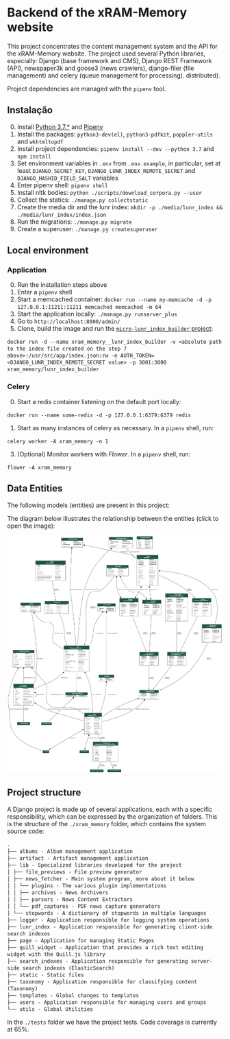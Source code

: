 # Backend of the xRAM-Memory website

This project concentrates the content management system and the API for the xRAM-Memory website. The project used several Python libraries, especially: Django (base framework and CMS), Django REST Framework (API), newspaper3k and goose3 (news crawlers), django-filer (file management) and celery (queue management for processing). distributed).

Project dependencies are managed with the `pipenv` tool.

## Instalação

0. Install [Python 3.7.\*](https://www.python.org/downloads/) and [Pipenv](https://pypi.org/project/pipenv/)
1. Install the packages: `python3-dev(el)`, `python3-pdfkit`, `poppler-utils` and `wkhtmltopdf`
2. Install project dependencies: `pipenv install --dev --python 3.7` and `npm install`
3. Set environment variables in `.env` from `.env.example`, in particular, set at least `DJANGO_SECRET_KEY`, `DJANGO_LUNR_INDEX_REMOTE_SECRET` and `DJANGO_HASHID_FIELD_SALT` variables
4. Enter pipenv shell: `pipenv shell`
5. Install nltk bodies: `python ./scripts/download_corpora.py --user`
6. Collect the statics: `./manage.py collectstatic`
7. Create the media dir and the lunr index: `mkdir -p ./media/lunr_index && ./media/lunr_index/index.json`
8. Run the migrations: `./manage.py migrate`
9. Create a superuser: `./manage.py createsuperuser`

## Local environment

### Application

0. Run the installation steps above
1. Enter a `pipenv` shell
2. Start a memcached container: `docker run --name my-memcache -d -p 127.0.0.1:11211:11211 memcached memcached -m 64`
3. Start the application locally: `./manage.py runserver_plus`
4. Go to `http://localhost:8000/admin/`
5. Clone, build the image and run the [`micro-lunr_index_builder` project](https://github.com/felubra/micro-lunr_index_builder):

```shell
docker run -d --name xram_memory__lunr_index_builder -v <absolute path to the index file created on the step 7 above>:/usr/src/app/index.json:rw -e AUTH_TOKEN=<DJANGO_LUNR_INDEX_REMOTE_SECRET value> -p 3001:3000 xram_memory/lunr_index_builder
```

### Celery

0. Start a redis container listening on the default port locally:

```shell
docker run --name some-redis -d -p 127.0.0.1:6379:6379 redis
```

1. Start as many instances of celery as necessary. In a `pipenv` shell, run:

```shell
celery worker -A xram_memory -n 1
```

3. (Optional) Monitor workers with _Flower_. In a `pipenv` shell, run:

```shell
flower -A xram_memory
```

## Data Entities

The following models (entities) are present in this project:

The diagram below illustrates the relationship between the entities (click to open the image):

[![diagram](./docs/entidades.png)](./docs/entidades.png)

## Project structure

A Django project is made up of several applications, each with a specific responsibility, which can be expressed by the organization of folders. This is the structure of the `./xram_memory` folder, which contains the system source code:

```
.
├── albums - Album management application
├── artifact - Artifact management application
├── lib - Specialized libraries developed for the project
│ ├── file_previews - File preview generator
│ ├── news_fetcher - Main system program, more about it below
│ │ └── plugins - The various plugin implementations
│ │ ├── archives - News Archivers
│ │ ├── parsers - News Content Extractors
│ │ └── pdf_captures - PDF news capture generators
│ └── stopwords - A dictionary of stopwords in multiple languages
├── logger - Application responsible for logging system operations
├── lunr_index - Application responsible for generating client-side search indexes
├── page - Application for managing Static Pages
├── quill_widget - Application that provides a rich text editing widget with the Quill.js library
├── search_indexes - Application responsible for generating server-side search indexes (ElasticSearch)
├── static - Static files
├── taxonomy - Application responsible for classifying content (Taxonomy)
├── templates - Global changes to templates
├── users - Application responsible for managing users and groups
└── utils - Global Utilities
```

In the `./tests` folder we have the project tests. Code coverage is currently at 65%.
